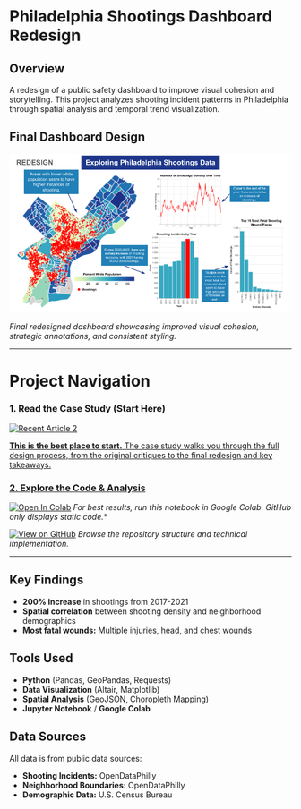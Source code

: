 # Philadelphia Shootings Dashboard Redesign

## Overview
A redesign of a public safety dashboard to improve visual cohesion and storytelling. This project analyzes shooting incident patterns in Philadelphia through spatial analysis and temporal trend visualization.

## Final Dashboard Design

![Philadelphia Shootings Dashboard](assets/final-dashboard.png)

*Final redesigned dashboard showcasing improved visual cohesion, strategic annotations, and consistent styling.*

---
# Project Navigation

### **1. Read the Case Study (Start Here)**

<a target="_blank" href="https://github-readme-medium-recent-article.vercel.app/medium/@shho8487/2"><img src="https://github-readme-medium-recent-article.vercel.app/medium/@shho8487/2" alt="Recent Article 2">  

**This is the best place to start.** The case study walks you through the full design process, from the original critiques to the final redesign and key takeaways.

### **2. Explore the Code & Analysis**
[![Open In Colab](https://colab.research.google.com/assets/colab-badge.svg)](https://colab.research.google.com/drive/1MZpa4Uy8s3HQlZ-eSwsFhy378r6_BOdt?usp=sharing)
*For best results, run this notebook in Google Colab. GitHub only displays static code.**

[![View on GitHub](https://img.shields.io/badge/View_Code_on_GitHub-181717?logo=github)](https://github.com/ho-shannon/philadelphia-shootings-analysis)
*Browse the repository structure and technical implementation.*

---

## Key Findings
- **200% increase** in shootings from 2017-2021
- **Spatial correlation** between shooting density and neighborhood demographics
- **Most fatal wounds:** Multiple injuries, head, and chest wounds

## Tools Used
- **Python** (Pandas, GeoPandas, Requests)
- **Data Visualization** (Altair, Matplotlib)
- **Spatial Analysis** (GeoJSON, Choropleth Mapping)
- **Jupyter Notebook** / **Google Colab**

## Data Sources
All data is from public data sources:
-   **Shooting Incidents:** OpenDataPhilly
-   **Neighborhood Boundaries:** OpenDataPhilly
-   **Demographic Data:** U.S. Census Bureau

